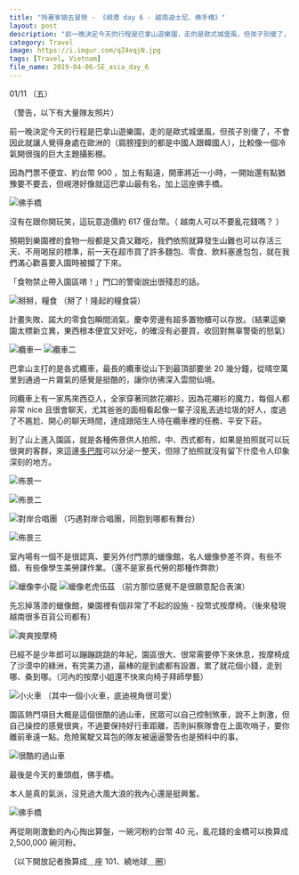 ```yaml
---
title: "拎著爹娘去冒險 - 《峴港 day 6 - 越南迪士尼、佛手橋》"
layout: post
description: "前一晚決定今天的行程是巴拿山遊樂園，走的是歐式城堡風，但孩子別傻了，不會因此就讓人覺得身處在歐洲的（肩膀撞到的都是中國人跟韓國人），比較像一個冷氣開很強的巨大主題攝影棚。"
category: Travel
image: https://i.imgur.com/qZ4eqjN.jpg
tags: [Travel, Vietnam]
file_name: 2019-04-06-SE_asia_day_6
---
```


 01/11 （五）
 
（警告，以下有大量隊友照片）

前一晚決定今天的行程是巴拿山遊樂園，走的是歐式城堡風，但孩子別傻了，不會因此就讓人覺得身處在歐洲的（肩膀撞到的都是中國人跟韓國人），比較像一個冷氣開很強的巨大主題攝影棚。

因為門票不便宜、約台幣 900 ，加上有點遠，開車將近一小時，一開始還有點猶豫要不要去，但峴港好像就這巴拿山最有名，加上這座佛手橋。

![佛手橋](https://i.imgur.com/aYezujl.jpg)


沒有在跟你開玩笑，這玩意造價約 617 億台幣。（ 越南人可以不要亂花錢嗎？ ）

預期到樂園裡的食物一般都是又貴又難吃，我們依照就算發生山難也可以存活三天、不用喝尿的標準，前一天在超市買了許多麵包、零食、飲料塞進包包，就在我們滿心歡喜要入園時被攔了下來。

「食物禁止帶入園區唷！」門口的警衛說出很殘忍的話。

![掰掰，糧食](https://i.imgur.com/1rH15G6.jpg)
（掰了！隆起的糧食袋）

計畫失敗、諾大的零食包瞬間消氣，慶幸旁邊有超多置物櫃可以存放。（結果這樂園太標新立異，東西根本便宜又好吃，的確沒有必要買，收回對無辜警衛的怒氣）

![纜車一](https://i.imgur.com/pP67seh.jpg)
![纜車二](https://i.imgur.com/DY0HNTg.jpg)

巴拿山主打的是各式纜車，最長的纜車從山下到最頂部要坐 20 幾分鐘，從晴空萬里到通過一片霧氣的感覺是挺酷的，讓你彷彿深入雲間仙境。

同纜車上有一家馬來西亞人，全家穿著同款花襯衫，因為花襯衫的魔力，每個人都非常 nice 且很會聊天，尤其爸爸的面相看起像一輩子沒亂丟過垃圾的好人，度過了不尷尬、開心的聊天時間，達成跟陌生人待在纜車裡的任務、平安下莊。

到了山上進入園區，就是各種佈景供人拍照，中、西式都有，如果是拍照就可以玩很爽的客群，來這邊[多巴胺](https://zh.wikipedia.org/wiki/多巴胺)可以分泌一整天，但除了拍照就沒有留下什麼令人印象深刻的地方。

![佈景一](https://i.imgur.com/Udt491S.jpg)

![佈景二](https://i.imgur.com/6a8b64Q.jpg)



![對岸合唱團](https://i.imgur.com/CMIEjDd.jpg)
（巧遇對岸合唱團，同胞到哪都有舞台）


![佈景三](https://i.imgur.com/3StnM00.jpg)


室內場有一個不是很認真、要另外付門票的蠟像館，名人蠟像參差不齊，有些不錯、有些像學生美勞課作業。（還不是家長代勞的那種作弊款）

![蠟像李小龍](https://i.imgur.com/Ddnroxx.jpg)
![蠟像老虎伍茲](https://i.imgur.com/xqkQBvv.jpg)
（前方那位感覺不是很願意配合表演）


先忘掉落漆的蠟像館，樂園裡有個非常了不起的設施 - 投幣式按摩椅。（後來發現越南很多百貨公司都有）

![爽爽按摩椅](https://i.imgur.com/FPdaSNU.jpg)


已經不是少年郎可以蹦蹦跳跳的年紀，園區很大、很常需要停下來休息，按摩椅成了沙漠中的綠洲，有完美力道，最棒的是到處都有設置，累了就花個小錢，走到哪、桑到哪。（河內的按摩小姐還不快來向椅子拜師學藝）

![小火車](https://i.imgur.com/hD95tpc.jpg)
（其中一個小火車，底迪視角很可愛）


園區熱門項目大概是這個很酷的過山車，民眾可以自己控制煞車，說不上刺激，但自己操控的感覺很爽，不過要保持好行車距離，否則糾察隊會在上面吹哨子，要你離前車遠一點。危險駕駛又耳包的隊友被逼逼警告也是預料中的事。

![很酷的過山車](https://i.imgur.com/6G6Fy2H.jpg)

最後是今天的重頭戲，佛手橋。

本人是真的氣派，沒見過大風大浪的我內心還是挺興奮。

![佛手橋](https://i.imgur.com/ML0wAKP.jpg)


再從剛剛激動的內心掏出算盤，一碗河粉約台幣 40 元，亂花錢的金橋可以換算成 2,500,000 碗河粉。

（以下開放記者換算成＿座 101、繞地球＿圈） 

